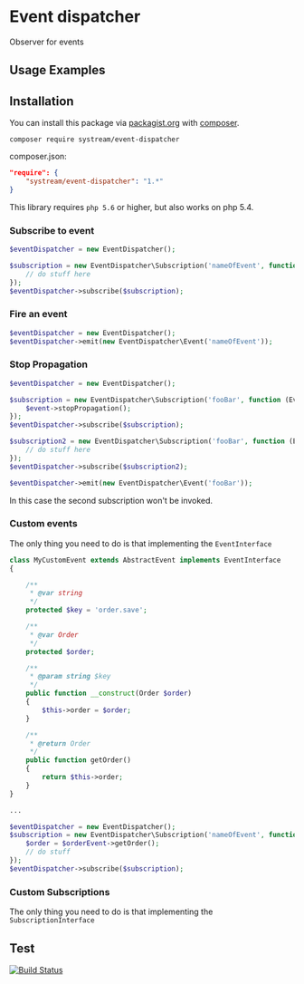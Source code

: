 # Event dispatcher
Observer for events

## Usage Examples

## Installation

You can install this package via [packagist.org](https://packagist.org/packages/systream/event-dispatcher) with [composer](https://getcomposer.org/).

`composer require systream/event-dispatcher`

composer.json:

```json
"require": {
    "systream/event-dispatcher": "1.*"
}
```

This library requires `php 5.6` or higher, but also works on php 5.4.

### Subscribe to event

```php
$eventDispatcher = new EventDispatcher();

$subscription = new EventDispatcher\Subscription('nameOfEvent', function (EventInterface $event) {
	// do stuff here
});
$eventDispatcher->subscribe($subscription);
```

### Fire an event

```php
$eventDispatcher = new EventDispatcher();
$eventDispatcher->emit(new EventDispatcher\Event('nameOfEvent'));

```

### Stop Propagation

```php
$eventDispatcher = new EventDispatcher();

$subscription = new EventDispatcher\Subscription('fooBar', function (EventDispatcher\EventInterface $event) {
	$event->stopPropagation();
});
$eventDispatcher->subscribe($subscription);

$subscription2 = new EventDispatcher\Subscription('fooBar', function (EventDispatcher\EventInterface $event) {
	// do stuff here
});
$eventDispatcher->subscribe($subscription2);

$eventDispatcher->emit(new EventDispatcher\Event('fooBar'));

```
In this case the second subscription won't be invoked.

### Custom events
The only thing you need to do is that implementing the ```EventInterface```

```php
class MyCustomEvent extends AbstractEvent implements EventInterface
{

	/**
	 * @var string
	 */
	protected $key = 'order.save';

	/**
	 * @var Order
	 */
	protected $order;

	/**
	 * @param string $key
	 */
	public function __construct(Order $order)
	{
		$this->order = $order;
	}

	/**
	 * @return Order
	 */
	public function getOrder()
	{
		return $this->order;
	}
}

...

$eventDispatcher = new EventDispatcher();
$subscription = new EventDispatcher\Subscription('nameOfEvent', function (OrderEvent $event) {
	$order = $orderEvent->getOrder();
	// do stuff
});
$eventDispatcher->subscribe($subscription);

```

### Custom Subscriptions

The only thing you need to do is that implementing the ```SubscriptionInterface```

## Test

[![Build Status](https://travis-ci.org/systream/event-dispatcher.svg?branch=master)](https://travis-ci.org/systream/event-dispatcher)